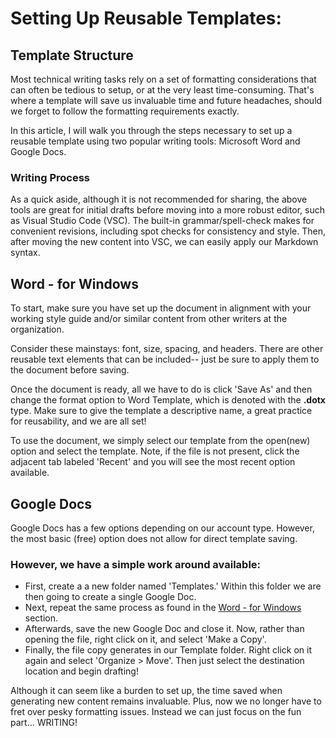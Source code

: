 # Setting Up Reusable Templates:

## Template Structure
Most technical writing tasks rely on a set of formatting considerations that can often be tedious to setup, or at the very least time-consuming. That's where a template will save us invaluable time and future headaches, should we forget to follow the formatting requirements exactly. 

In this article, I will walk you through the steps necessary to set up a reusable template using two popular writing tools: Microsoft Word and Google Docs. 

### Writing Process
As a quick aside, although it is not recommended for sharing, the above tools are great for initial drafts before moving into a more robust editor, such as Visual Studio Code (VSC). The built-in grammar/spell-check makes for convenient revisions, including spot checks for consistency and style. Then, after moving the new content into VSC, we can easily apply our Markdown syntax. 

## Word - for Windows
To start, make sure you have set up the document in alignment with your working style guide and/or similar content from other writers at the organization. 

Consider these mainstays: font, size, spacing, and headers. There are other reusable text elements that can be included-- just be sure to apply them to the document before saving.

Once the document is ready, all we have to do is click 'Save As' and then change the format option to Word Template, which is denoted with the **.dotx** type. Make sure to give the template a descriptive name, a great practice for reusability, and we are all set! 

To use the document, we simply select our template from the open(new) option and select the template. Note, if the file is not present, click the adjacent tab labeled 'Recent' and you will see the most recent option available. 

## Google Docs
Google Docs has a few options depending on our account type. However, the most basic (free) option does not allow for direct template saving. 

### However, we have a simple work around available: 
- First, create a a new folder named 'Templates.' Within this folder we are then going to create a single Google Doc.  
- Next, repeat the same process as found in the [Word - for Windows](#word---for-windows) section. 
- Afterwards, save the new Google Doc and close it. Now, rather than opening the file, right click on it, and select 'Make a Copy'.
- Finally, the file copy generates in our Template folder. Right click on it again and select 'Organize > Move'. Then just select the destination location and begin drafting!


Although it can seem like a burden to set up, the time saved when generating new content remains invaluable. Plus, now we no longer have to fret over pesky formatting issues. Instead we can just focus on the fun part... WRITING!
